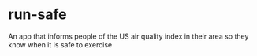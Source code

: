 # run-safe
An app that informs people of the US air quality index  in their area so they know when it is safe to exercise 

